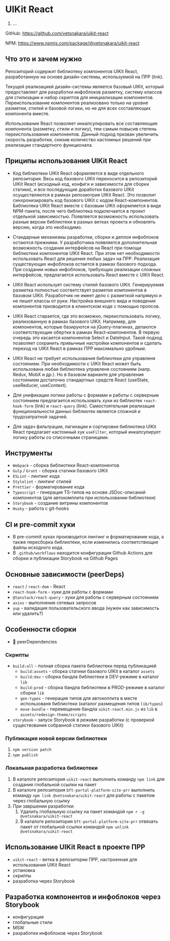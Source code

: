 # UIKit React

1. ...

GitHub: https://github.com/vetsnakara/uikit-react

NPM: https://www.npmjs.com/package/@vetsnakara/uikit-react

## Что это и зачем нужно

Репозиторий содержит библиотекy компонентов UIKit React, разработанную на основе дизайн-системы, используемой на ПРР (link).

Текущей реализацией дизайн-системы является базовый UIKit, который предоставляет для разработки инфоблоков разметку, систему классов для стилизации и набор скриптов для инициализации компонентов. Переиспользование компонентов реализовано только на уровне разметки, стилей и базовой логики, но не для всех составляющих компонента вместе.

Использование React позволяет инкапсулировать все составляющие компонента (разметку, стили и логику), тем самым повысив степень переиспользования компонентов. Данный подход призван увеличить скорость разработки, снизив количество кастомных решений при реализации стандартного функционала.

## Приципы использования UIKit React

-   Код библиотеки UIKit React оформляется в виде отдельного репозитория. Весь код базового UIKit переносится в репозиторий UIKit React (исходный код, конфиги и зависимости для сборки статики), и все последующие доработки базового UIKit осуществляются в рамках репозиотрия UIKit React. Это позволит синхронизировать код базового UIKit с кодом React-компонентов. Библиотека UIKit React вместе с базовым UIKit оформляется в виде NPM-пакета, после чего библиотека подключается в проект отдельной зависимостью. Появляется возможность использовать разные версии библиотеки в разных ветках проекта и обновлять версию, когда это необходимо.

-   Стандарные механизмы разработки, сборки и деплоя инфоблоков остаются прежними. У разработчика появляется дополнительная возможность создания интерфейсов на React при помощи библиотеки компонентов UIKit React. При этом нет необходимости использовать React для решения любых задач на ПРР. Реализация существующих инфоблоков остается в рамках базового подхода. При создании новых инфоблоков, требующих реализации сложных интерфейсов, предлагается использовать React вместе с UIKit React.

-   UIKit React использует систему стилей базового UIKit. Генерируемая разметка полностью соответствует разметке компонентов в базовом UIKit. Разработчик не имеет дело с разметкой напрямую и не пишет классы от руки. Настройка внешнего вида и поведения компонентов призводится в клиентском коде с помощью пропсов.

-   UIKit React старается, где это возможно, переиспользовать логику, реализованную в рамках базового UIKit. Например, для компонентов, которые базируются на jQuery-плагинах, делаются соответствующие обертки в рамках React-компонентов. В первую очередь это касается компонентов Select и DateInput. Такой подход позволяет сохранить привычные настройки компонентов и сделать переход на UIKit React в рамках ПРР максимально удобным.

-   UIKit React не требует использования библиотеки для управленя состоянием. При необходимости с UIKit React может быть использована любая библиотека управленя состоянием (напр. Redux, MobX и др.). Но в базовом варианте для управления состоянием достаточно стандартных средств React (useState, useReducer, useContext).

-   Для унификации логики работы с формами и работы с серверным состоянием предлагается использовать хуки из библиотек `react-hook-form` (link) и `react-query` (link). Самостоятельная реализация функциональности данных библиотек является сложной и трудозатратной задачей.

-   Для задач фильтрации, пагинации и сортировки библиотека UIKit React предлагает кастомный хук `useFilter`, который инкапсулирует логику работы со списочными страницами.

## Инструменты

-   `Webpack` - сборка библиотеки React-компонентов
-   `Gulp` / `Grunt` - сборка статики базового UIKit
-   `ESLint` - линтинг кода
-   `Stylelint` - линтинг стилей
-   `Prettier` - форматирование кода
-   `Typescript` - генерация TS-типов на основе JSDoc-описаний компонентов (для автокомплита при использовании библиотеки)
-   `Storybook` - создание витрины компонентов
-   `Husky` - работа с git-hooks

## CI и pre-commit хуки

-   В pre-commit хуках производится линтинг и форматирование кода, а также пересборка библиотеки, если изменились соответствющие файлы исходного кода.
-   В `.github/workflows` находится конфигурация Github Actions для сборки и публикации Storybook на Github Pages

## Основные зависимости (peerDeps)

-   `react` / `react-dom` - React
-   `react-hook-form` - хуки для работы с формами
-   `@tanstack/react-query` - хуки для работы с серверным состоянием
-   `axios` - выполнение сетевых запросов
-   `yup` - валидация пользовательского ввода (нужен как зависимость или удалить?)

## Особенности сборки

-   🛑 peerDependencies

### Скрипты

-   `build:all` - полная сборка пакета библиотеки перед публикацией
    -   `build:assets` - сборка статики базового UIKit в каталог `assets`
    -   `build:dev` - сборка бандла библиотеки в DEV-режиме в каталог `lib`
    -   `build:prod` - сборка бандла библиотеки в PROD-режиме в каталог сборки `lib`
    -   `gen-types` - генерация типов для автокоплита в месте использованя библиотеки (каталог размещения типов `lib/types`)
    -   `move-bundle` - перемещение бандла `uikit-react.min.js` из `lib` в `assets/redesign-theme/scripts`
-   `storybook` - запуск Storybook в режиме разработки (с проверкой существования собранной статики базового UIKit)

### Публикация новой версии библиотеки

1. `npm version patch`
1. `npm publish`

### Локальная разработка библиотеки

1. В каталоге репозитория `uikit-react` выполнить команду `npm link` для создания глобальной ссылки на пакет
1. В каталоге репозитория `bft-portal-platform-site-prr` выполнить команду `npm link @vetsnakara/uikit-react` для работы с пакетом через глобальную ссылку
1. При завршении разработки:
    1. Удалить глобальную ссылку на пакет командой `npm r -g @vetsnakara/uikit-react`
    1. В каталоге репозитория `bft-portal-platform-site-prr` отвязать пакет от глобальной ссылки командой `npm unlink @vetsnakara/uikit-react`

## Использование UIKit React в проекте ПРР

-   `uikit-react` - ветка в репозитории ПРР, настроенная для использования UIKit React
-   установка
-   скрипты
-   разработка через Storybook

## Разработка компонентов и инфоблоков через Storybook

-   конфигурация
-   глобальные стили
-   MSW
-   разработки инфоблоков через Storybook

